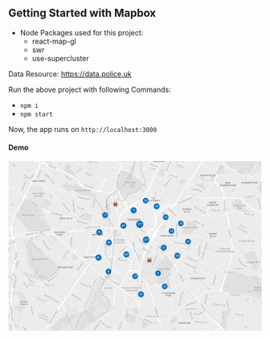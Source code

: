 ## Getting Started with Mapbox

- Node Packages used for this project:
    - react-map-gl
    - swr
    - use-supercluster

Data Resource: https://data.police.uk

Run the above project with following Commands:

- `npm i`
- `npm start`

Now, the app runs on `http://localhost:3000`


#### Demo

<img src="demo.png" alt="demo" />
